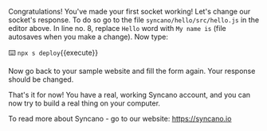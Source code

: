 Congratulations! You've made your first socket working! Let's change our socket's response. To do so go to the file `syncano/hello/src/hello.js` in the editor above. In line no. 8, replace `Hello` word with `My name is` (file autosaves when you make a change). Now type:

⌨️ `npx s deploy`{{execute}}

Now go back to your sample website and fill the form again. Your response should be changed.

That's it for now! You have a real, working Syncano account, and you can now try to build a real thing on your computer. 

To read more about Syncano - go to our website: https://syncano.io